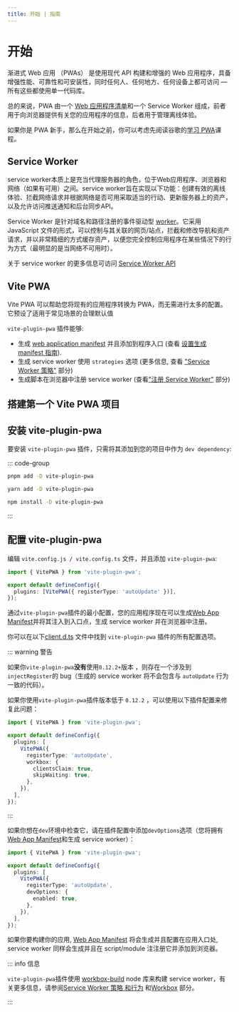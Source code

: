 ```yaml
---
title: 开始 | 指南
---
```


# 开始

渐进式 Web 应用 （PWAs） 是使用现代 API 构建和增强的 Web 应用程序，具备增强性能、可靠性和可安装性，同时任何人、任何地方、任何设备上都可访问 &mdash; 所有这些都使用单一代码库。

总的来说，PWA 由一个 [Web 应用程序清单](https://developer.mozilla.org/en-US/docs/Web/Manifest)和一个 Service Worker 组成，前者用于向浏览器提供有关您的应用程序的信息，后者用于管理离线体验。

如果你是 PWA 新手，那么在开始之前，你可以考虑先阅读谷歌的[学习 PWA](https://web.dev/learn/pwa/)课程。

## Service Worker

service worker本质上是充当代理服务器的角色，位于Web应用程序、浏览器和网络（如果有可用）之间。service worker旨在实现以下功能：创建有效的离线体验、拦截网络请求并根据网络是否可用采取适当的行动、更新服务器上的资产，以及允许访问推送通知和后台同步API。

Service Worker 是针对域名和路径注册的事件驱动型 [worker](https://developer.mozilla.org/zh-CN/docs/Web/API/Worker)。它采用 JavaScript 文件的形式，可以控制与其关联的网页/站点，拦截和修改导航和资产请求，并以非常精细的方式缓存资产，以便您完全控制应用程序在某些情况下的行为方式（最明显的是当网络不可用时）。

关于 service worker 的更多信息可访问 [Service Worker API](https://developer.mozilla.org/zh-CN/docs/Web/API/Service_Worker_API)

## Vite PWA

Vite PWA 可以帮助您将现有的应用程序转换为 PWA，而无需进行太多的配置。它预设了适用于常见场景的合理默认值

`vite-plugin-pwa` 插件能够:

- 生成 [web application manifest][webmanifest] 并且添加到程序入口 (查看 [设置生成 manifest 指南](pwa-minimal-requirements#web-app-manifest)).
- 生成 service worker 使用 `strategies` 选项 (更多信息, 查看 ["Service Worker 策略"](/guide/service-worker-strategies-and-behaviors#service-worker-strategies) 部分)
- 生成脚本在浏览器中注册 service worker (查看["注册 Service Worker"](/guide/register-service-worker) 部分)

## 搭建第一个 Vite PWA 项目 <Badge type="tip" text="新"/>

<ScaffoldingPWAProject />

## 安装 vite-plugin-pwa

要安装 `vite-plugin-pwa` 插件，只需将其添加到您的项目中作为 `dev dependency`:

::: code-group

```bash [pnpm]
pnpm add -D vite-plugin-pwa
```

```bash [yarn]
yarn add -D vite-plugin-pwa
```

```bash [npm]
npm install -D vite-plugin-pwa
```

:::

## 配置 vite-plugin-pwa

编辑 `vite.config.js / vite.config.ts` 文件，并且添加 `vite-plugin-pwa`:

```ts
import { VitePWA } from 'vite-plugin-pwa';

export default defineConfig({
  plugins: [VitePWA({ registerType: 'autoUpdate' })],
});
```

通过`vite-plugin-pwa`插件的最小配置，您的应用程序现在可以生成[Web App Manifest][webmanifest]并将其注入到入口点，生成 service worker 并在浏览器中注册。

你可以在以下[client.d.ts](https://github.com/antfu/vite-plugin-pwa/blob/main/src/types.ts) 文件中找到 `vite-plugin-pwa` 插件的所有配置选项。

::: warning 警告

如果你`vite-plugin-pwa`**没有**使用`0.12.2+`版本 ，则存在一个涉及到 `injectRegister`的 bug（生成的 service worker 将不会包含与 `autoUpdate` 行为一致的代码）。

如果你使用`vite-plugin-pwa`插件版本低于 `0.12.2` ，可以使用以下插件配置来修复此问题：

```ts
import { VitePWA } from 'vite-plugin-pwa';

export default defineConfig({
  plugins: [
    VitePWA({
      registerType: 'autoUpdate',
      workbox: {
        clientsClaim: true,
        skipWaiting: true,
      },
    }),
  ],
});
```

:::

如果你想在`dev`环境中检查它，请在插件配置中添加`devOptions`选项（您将拥有[Web App Manifest][webmanifest]和生成 service worker）：

```ts
import { VitePWA } from 'vite-plugin-pwa';

export default defineConfig({
  plugins: [
    VitePWA({
      registerType: 'autoUpdate',
      devOptions: {
        enabled: true,
      },
    }),
  ],
});
```

如果你要构建你的应用, [Web App Manifest][webmanifest] 将会生成并且配置在应用入口处, service worker 同样会生成并且在 script/module 注注册它并添加到浏览器。

::: info 信息

`vite-plugin-pwa`插件使用 [workbox-build](https://developer.chrome.com/docs/workbox/modules/workbox-build) node 库来构建 service worker，有关更多信息，请参阅[Service Worker 策略 和行为](/guide/service-worker-strategies-and-behaviors) 和[Workbox](/workbox/) 部分。

:::

[webmanifest]: https://developer.mozilla.org/en-US/docs/Web/Manifest
